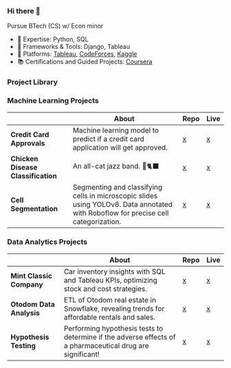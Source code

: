 ### Hi there 👋

Pursue BTech (CS) w/ Econ minor
- 🔭 Expertise: Python, SQL
- 🌱 Frameworks & Tools: Django, Tableau
- 🎯 Platforms: [Tableau](https://public.tableau.com/app/profile/rxhulshxrmx/vizzes), [CodeForces](https://codeforces.com/profile/rxhulshxrmx), [Kaggle](https://www.kaggle.com/rxhulshxrmx)
- 📚 Certifications and Guided Projects: [Coursera](https://www.coursera.org/learner/rxhulshxrmx)

### Project Library
### Machine Learning Projects
|     | About | Repo | Live |
| --------------- | ------- | -------| ------- |
| **Credit Card Approvals**   | Machine learning model to predict if a credit card application will get approved. | [x](https://github.com/rxhulshxrmx/credit_card_approvals)   | [x]()     |
| **Chicken Disease Classification**  | An all-cat jazz band. 🎷🐈‍⬛ | [x](https://github.com/rxhulshxrmx/chicken_disease_classification)   | [x]()     |
| **Cell Segmentation**  | Segmenting and classifying cells in microscopic slides using YOLOv8. Data annotated with Roboflow for precise cell categorization.  | [x](https://github.com/rxhulshxrmx/cell_segmentation)   | [x]()     |

### Data Analytics Projects
|     | About | Repo | Live |
| --------------- | ------- | -------| ------- |
| **Mint Classic Company**  | Car inventory insights with SQL and Tableau KPIs, optimizing stock and cost strategies. | [x](https://github.com/rxhulshxrmx/mint_classic_company)   | [x](https://bit.ly/tableau_mint_classic)     |
| **Otodom Data Analysis**  | ETL of Otodom real estate in Snowflake, revealing trends for affordable rentals and sales. | [x](https://github.com/rxhulshxrmx/otodom_data_analysis)   | [x](https://bit.ly/tableau_otodom_analysis)     |
| **Hypothesis Testing**  | Performing hypothesis tests to determine if the adverse effects of a pharmaceutical drug are significant! | [x](https://github.com/rxhulshxrmx/hypothesis_testing)   | [x]()     |
